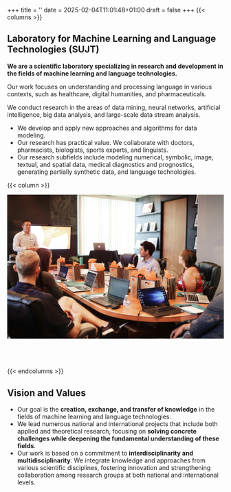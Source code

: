 +++
title = ''
date = 2025-02-04T11:01:48+01:00
draft = false
+++
{{< columns >}}

## Laboratory for Machine Learning and Language Technologies (SUJT)

**We are a scientific laboratory specializing in research and development in the fields of machine learning and language technologies.**

Our work focuses on understanding and processing language in various contexts, such as healthcare, digital humanities, and pharmaceuticals.

We conduct research in the areas of data mining, neural networks, artificial intelligence, big data analysis, and large-scale data stream analysis.

- We develop and apply new approaches and algorithms for data modeling.
- Our research has practical value. We collaborate with doctors, pharmacists, biologists, sports experts, and linguists.
- Our research subfields include modeling numerical, symbolic, image, textual, and spatial data, medical diagnostics and prognostics, generating partially synthetic data, and language technologies.

{{< column >}}

<img src="group_image.jpg" class="img-fluid" style="margin-bottom: 50px;">

{{< endcolumns >}}

## Vision and Values

- Our goal is the **creation, exchange, and transfer of knowledge** in the fields of machine learning and language technologies.
- We lead numerous national and international projects that include both applied and theoretical research, focusing on **solving concrete challenges while deepening the fundamental understanding of these fields**.
- Our work is based on a commitment to **interdisciplinarity and multidisciplinarity**. We integrate knowledge and approaches from various scientific disciplines, fostering innovation and strengthening collaboration among research groups at both national and international levels.
